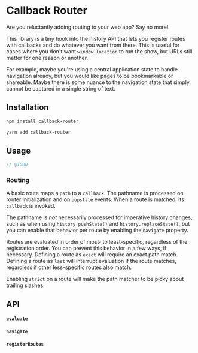 # Callback Router

Are you reluctantly adding routing to your web app? Say no more!

This library is a tiny hook into the history API that lets you register routes with callbacks and
do whatever you want from there. This is useful for cases where you don't want `window.location`
to run the show, but URLs still matter for one reason or another.

For example, maybe you're using a central application state to handle navigation already, but you
would like pages to be bookmarkable or shareable. Maybe there is some nuance to the navigation
state that simply cannot be captured in a single string of text.

## Installation

```bash
npm install callback-router
```

```bash
yarn add callback-router
```

## Usage

```js
// @TODO
```

### Routing

A basic route maps a `path` to a `callback`. The pathname is processed on router initialization and
on `popstate` events. When a route is matched, its `callback` is invoked.

The pathname is _not_ necessarily processed for imperative history changes, such as when using
`history.pushState()` and `history.replaceState()`, but you can enable that behavior per route by
enabling the `navigate` property.

Routes are evaluated in order of most- to least-specific, regardless of the registration order.
You can prevent this behavior in a few ways, if necessary. Defining a route as `exact` will
require an exact path match. Defining a route as `last` will interrupt evaluation if the route
matches, regardless if other less-specific routes also match.

Enabling `strict` on a route will make the path matcher to be picky about trailing slashes.

## API

#### `evaluate`

#### `navigate`

#### `registerRoutes`

